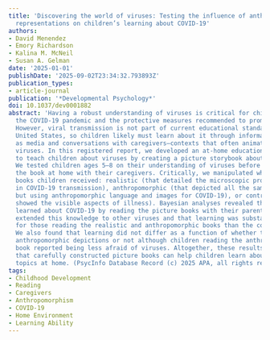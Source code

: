 ```yaml
---
title: 'Discovering the world of viruses: Testing the influence of anthropomorphic
  representations on children’s learning about COVID-19'
authors:
- David Menendez
- Emory Richardson
- Kalina M. McNeil
- Susan A. Gelman
date: '2025-01-01'
publishDate: '2025-09-02T23:34:32.793893Z'
publication_types:
- article-journal
publication: '*Developmental Psychology*'
doi: 10.1037/dev0001882
abstract: 'Having a robust understanding of viruses is critical for children to understand
  the COVID-19 pandemic and the protective measures recommended to promote their safety.
  However, viral transmission is not part of current educational standards in the
  United States, so children likely must learn about it through informal means, such
  as media and conversations with caregivers—contexts that often animate and anthropomorphize
  viruses. In this registered report, we developed an at-home educational intervention
  to teach children about viruses by creating a picture storybook about COVID-19.
  We tested children ages 5–8 on their understanding of viruses before and after reading
  the book at home with their caregivers. Critically, we manipulated which of three
  books children received: realistic (that detailed the microscopic processes involved
  in COVID-19 transmission), anthropomorphic (that depicted all the same information
  but using anthropomorphic language and images for COVID-19), or control (that only
  showed the visible aspects of illness). Bayesian analyses revealed that children
  learned about COVID-19 by reading the picture books with their parents at home and
  extended this knowledge to other viruses and that learning was substantially higher
  for those reading the realistic and anthropomorphic books than the control books.
  We also found that learning did not differ as a function of whether the book used
  anthropomorphic depictions or not although children reading the anthropomorphic
  book reported being less afraid of viruses. Altogether, these results demonstrate
  that carefully constructed picture books can help children learn about complex scientific
  topics at home. (PsycInfo Database Record (c) 2025 APA, all rights reserved)'
tags:
- Childhood Development
- Reading
- Caregivers
- Anthropomorphism
- COVID-19
- Home Environment
- Learning Ability
---
```

